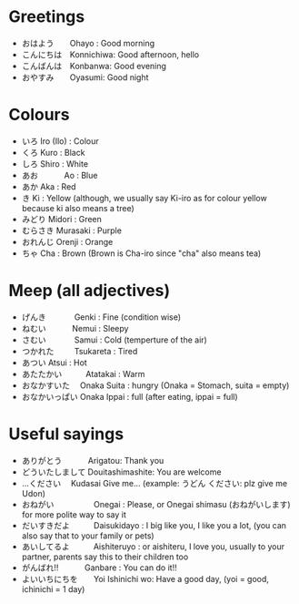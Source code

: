 # Greetings 
- おはよう　　Ohayo : Good morning 
- こんにちは　Konnichiwa: Good afternoon, hello
- こんばんは　Konbanwa: Good evening 
- おやすみ　　Oyasumi: Good night 

# Colours 
- いろ      Iro (Ilo) : Colour
- くろ      Kuro : Black
- しろ      Shiro : White 
- あお　　　 Ao : Blue
- あか      Aka : Red
- き        Ki : Yellow (although, we usually say Ki-iro as for colour yellow because ki also means a tree)
- みどり     Midori : Green
- むらさき   Murasaki : Purple 
- おれんじ   Orenji : Orange
- ちゃ      Cha : Brown (Brown is Cha-iro since "cha" also means tea) 

# Meep (all adjectives) 
- げんき　  　 　Genki : Fine (condition wise) 
- ねむい　   　　Nemui : Sleepy 
- さむい　  　 　Samui : Cold (temperture of the air) 
- つかれた 　  　Tsukareta : Tired 
- あつい         Atsui : Hot
- あたたかい　　　Atatakai : Warm
- おなかすいた　  Onaka Suita : hungry (Onaka = Stomach, suita = empty) 
- おなかいっぱい  Onaka Ippai : full (after eating, ippai = full)


# Useful sayings 
- ありがとう　  　　Arigatou: Thank you
- どういたしまして  Douitashimashite: You are welcome
- ...ください　    Kudasai Give me... (example:  うどん ください: plz give me Udon)
- おねがい　　　　　Onegai : Please, or Onegai shimasu (おねがいします) for more polite way to say it
- だいすきだよ　　　Daisukidayo : I big like you, I like you a lot, (you can also say that to your family or pets) 
- あいしてるよ　　　Aishiteruyo : or aishiteru, I love you, usually to your partner, parents say this to their children too
- がんばれ!!　　　 Ganbare : You can do it!! 
- よいいちにちを　　Yoi Ishinichi wo: Have a good day, (yoi = good, ichinichi = 1 day)
